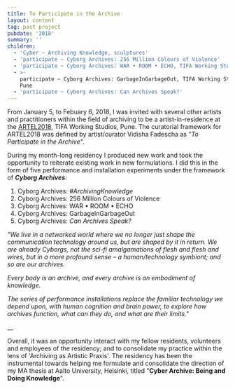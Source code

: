 ```yaml
---
title: To Participate in the Archive
layout: content
tag: past project
pubdate: '2018'
summary: ''
children:
  - 'Cyber ~ Archiving Knowledge, sculptures'
  - 'participate ~ Cyborg Archives: 256 Million Colours of Violence'
  - 'participate ~ Cyborg Archives: WAR • ROOM • ECHO, TIFA Working Studios, Pune'
  - >-
    participate ~ Cyborg Archives: GarbageInGarbageOut, TIFA Working Studios,
    Pune
  - 'participate ~ Cyborg Archives: Can Archives Speak?'
---
```

From January 5, to Febuary 6, 2018, I was invited with several other artists and practitioners within the field of archiving to be a artist-in-residence at the [ARTEL2018](http://tifa.edu.in/artel/), TIFA Working Studios, Pune. The curatorial framework for ARTEL2018 was defined by artist/curator Vidisha Fadescha as "_To Participate in the Archive"_.

During my month-long residency I produced new work and took the opportunity to reiterate existing work in new formulations. I did this in the form of five performance and installation experiments under the framework of **_Cyborg Archives_**:

1. Cyborg Archives: _\#ArchivingKnowledge_
2. Cyborg Archives: 256 Million Colours of Violence
3. Cyborg Archives: WAR • ROOM • ECHO
4. Cyborg Archives: GarbageInGarbageOut
5. Cyborg Archives: _Can Archives Speak?_

_"We live in a networked world where we no longer just shape the communication technology around us, but are shaped by it in return. We are already Cyborgs, not the sci-fi amalgamations of flesh and flesh and wires, but in a more profound sense – a human/technology symbiont; and so are our archives._

_Every body is an archive, and every archive is an embodiment of knowledge._

_The series of performance installations replace the familiar technology we depend upon, with human cognition and brain power, to explore how archives function, what can they do, and what are their limits."_ 

__

Overall, it was an opportunity interact with my fellow residents, volunteers and employees of the residency; and to consolidate my practice within the lens of 'Archiving as Artistic Praxis'. The residency has been the instrumental towards helping me formulate and consolidate the direction of my MA thesis at Aalto University, Helsinki, titled "**Cyber Archive: Being and Doing Knowledge**".
